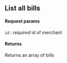 ## List all bills

#### Request params

`id`
:	_required_ id of merchant

#### Returns

Returns an array of bills
